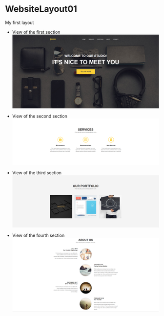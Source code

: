 # WebsiteLayout01

My first layout

* View of the first section
![alt text](screenshots/header.png)

* View of the second section
![alt text](screenshots/second_section.png)

* View of the third section
![alt text](screenshots/third_section.png)

* View of the fourth section
![alt text](screenshots/fourth_section.png)
